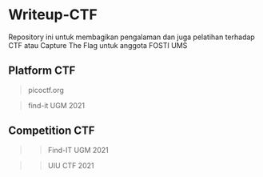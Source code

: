 # Writeup-CTF
Repository ini untuk membagikan pengalaman dan juga pelatihan terhadap CTF atau Capture The Flag untuk anggota FOSTI UMS

## Platform CTF
> picoctf.org

> find-it UGM 2021

## Competition CTF
>> Find-IT UGM 2021

>> UIU CTF 2021
